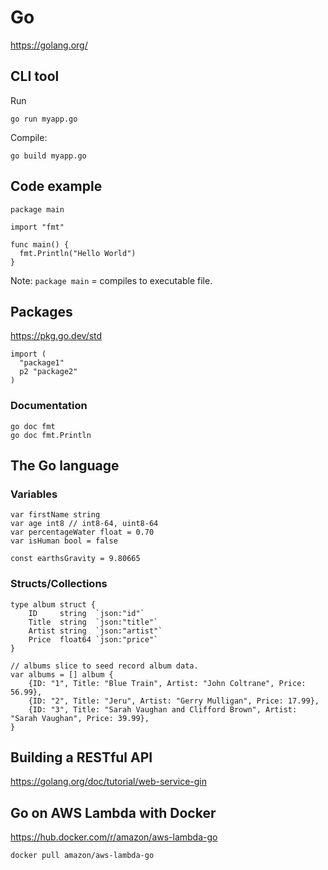 # Go

https://golang.org/

## CLI tool

Run

    go run myapp.go

Compile:

    go build myapp.go

## Code example

	package main
	
	import "fmt"
	
	func main() {
	  fmt.Println("Hello World")
	}

Note: `package main` = compiles to executable file.

## Packages

https://pkg.go.dev/std

	import (
	  "package1"
	  p2 "package2"
	)

### Documentation

	go doc fmt
	go doc fmt.Println

## The Go language

### Variables

	var firstName string
	var age int8 // int8-64, uint8-64
	var percentageWater float = 0.70
	var isHuman bool = false

	const earthsGravity = 9.80665

### Structs/Collections

	type album struct {
	    ID     string  `json:"id"`
	    Title  string  `json:"title"`
	    Artist string  `json:"artist"`
	    Price  float64 `json:"price"`
	}

	// albums slice to seed record album data.
	var albums = [] album {
	    {ID: "1", Title: "Blue Train", Artist: "John Coltrane", Price: 56.99},
	    {ID: "2", Title: "Jeru", Artist: "Gerry Mulligan", Price: 17.99},
	    {ID: "3", Title: "Sarah Vaughan and Clifford Brown", Artist: "Sarah Vaughan", Price: 39.99},
	}

## Building a RESTful API

https://golang.org/doc/tutorial/web-service-gin

## Go on AWS Lambda with Docker

https://hub.docker.com/r/amazon/aws-lambda-go

	docker pull amazon/aws-lambda-go
